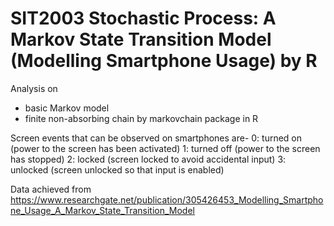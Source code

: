 # SIT2003 Stochastic Process: A Markov State Transition Model (Modelling Smartphone Usage) by R

Analysis on
- basic Markov model 
- finite non-absorbing chain
by markovchain package in R

Screen events that can be observed on smartphones are- 
0: turned on (power to the screen has been activated)
1: turned off (power to the screen has stopped)
2: locked (screen locked to avoid accidental input)
3: unlocked (screen unlocked so that input is enabled)

Data achieved from https://www.researchgate.net/publication/305426453_Modelling_Smartphone_Usage_A_Markov_State_Transition_Model
